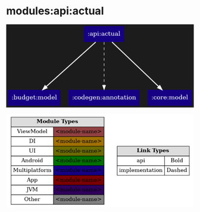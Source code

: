 # modules:api:actual

<!--region chart-->
![chart](atlas/chart.png)

![legend](../../../atlas/legend.png)
<!--endregion-->